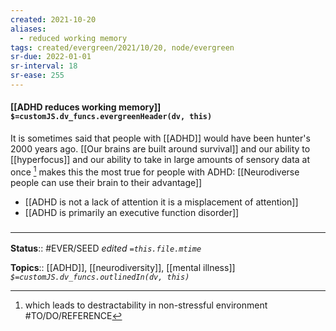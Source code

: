 ```yaml
---
created: 2021-10-20
aliases:
  - reduced working memory
tags: created/evergreen/2021/10/20, node/evergreen
sr-due: 2022-01-01
sr-interval: 18
sr-ease: 255
---
```


#### [[ADHD reduces working memory]] `$=customJS.dv_funcs.evergreenHeader(dv, this)`

It is sometimes said that people with [[ADHD]] would have been hunter's 2000 years ago. [[Our brains are built around survival]] and our ability to [[hyperfocus]] and our ability to take in large amounts of sensory data at once [^1] makes this the most true for people with ADHD: [[Neurodiverse people can use their brain to their advantage]]

- [[ADHD is not a lack of attention it is a misplacement of attention]]
- [[ADHD is primarily an executive function disorder]]

### <hr class="footnote"/>

**Status**:: #EVER/SEED
*edited `=this.file.mtime`*

**Topics**:: [[ADHD]], [[neurodiversity]], [[mental illness]]
*`$=customJS.dv_funcs.outlinedIn(dv, this)`*

[^1]: which leads to destractability in non-stressful environment #TO/DO/REFERENCE 
